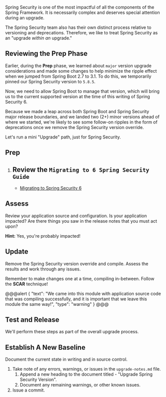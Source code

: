 Spring Security is one of the most impactful of all the components of the Spring Framework. It is necessarily complex and deserves special attention during an upgrade.

The Spring Security team also has their own distinct process relative to versioning and deprecations. Therefore, we like to treat Spring Security as an "upgrade _within an_ upgrade."

## Reviewing the Prep Phase

Earlier, during the **Prep** phase, we learned about `major` version upgrade considerations and made some changes to help minimize the ripple effect when we jumped from Spring Boot 2.7 to 3.1. To do this, we temporarily pinned our Spring Security version to `5.8.5`.

Now, we need to allow Spring Boot to manage that version, which will bring us to the current supported version at the time of this writing of Spring Security 6.

Because we made a leap across both Spring Boot and Spring Security major release boundaries, and we landed two (2+) minor versions ahead of where we started, we're likely to see some follow-on ripples in the form of deprecations once we remove the Spring Security version override.

Let's run a mini "Upgrade" path, just for Spring Security.

## Prep

1. ## Review the `Migrating to 6 Spring Security Guide`
   - [Migrating to Spring Security 6](https://docs.spring.io/spring-security/reference/6.0/migration/index.html)

## Assess

Review your application source and configuration. Is your application impacted? Are there things you saw in the release notes that you must act upon?

**Hint:** Yes, you're probably impacted!

## Update

Remove the Spring Security version override and compile. Assess the results and work through any issues.

Remember to make changes one at a time, compiling in-between. Follow the **SCAR** technique!

@@@alert
{
"text": "We came into this module with application source code that was compiling successfully, and it is important that we leave this module the same way!",
"type": "warning"
}
@@@

## Test and Release

We'll perform these steps as part of the overall upgrade process.

## Establish A New Baseline

Document the current state in writing and in source control.

1. Take note of any errors, warnings, or issues in the `upgrade-notes.md` file.
   1. Append a new heading to the document titled - "Upgrade Spring Security Version".
   2. Document any remaining warnings, or other known issues.
2. Issue a commit.
